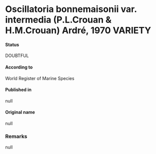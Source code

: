 Oscillatoria bonnemaisonii var. intermedia (P.L.Crouan & H.M.Crouan) Ardré, 1970 VARIETY
=======

#### Status
DOUBTFUL

#### According to
World Register of Marine Species

#### Published in
null

#### Original name
null

### Remarks
null